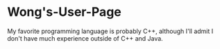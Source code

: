 # Wong's-User-Page
My favorite programming language is probably C++, although I'll admit I don't have much experience outside of C++ and Java.